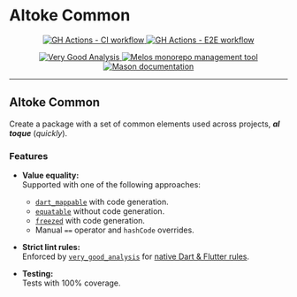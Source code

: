 # Altoke Common

<p align="center">
  <p align="center">
    <a href="https://github.com/mrverdant13/altoke_app/actions/workflows/ci.yaml">
      <img
        src="https://github.com/mrverdant13/altoke_app/actions/workflows/ci.yaml/badge.svg?branch=main"
        alt="GH Actions - CI workflow"
      />
    </a>
    <a href="https://github.com/mrverdant13/altoke_app/actions/workflows/e2e.yaml">
      <img
        src="https://github.com/mrverdant13/altoke_app/actions/workflows/e2e.yaml/badge.svg?branch=main"
        alt="GH Actions - E2E workflow"
      />
    </a>
  </p>
  <p align="center">
    <a href="https://pub.dev/packages/very_good_analysis">
      <img
        src="https://img.shields.io/badge/style-very_good_analysis-B22C89.svg"
        alt="Very Good Analysis"
      />
    </a>
    <a href="https://melos.invertase.dev/">
      <img
        src="https://img.shields.io/badge/maintained%20with-melos-f700ff.svg"
        alt="Melos monorepo management tool"
      />
    </a>
    <a href="https://docs.brickhub.dev/">
      <img
        src="https://img.shields.io/endpoint?url=https%3A%2F%2Ftinyurl.com%2Fmason-badge"
        alt="Mason documentation"
      />
    </a>
  </p>
</p>

---

## Altoke Common

Create a package with a set of common elements used across projects, **_al toque_** (_quickly_).

### Features

- **Value equality:**\
  Supported with one of the following approaches:
    - [`dart_mappable`][pub_package_dart_mappable] with code generation.
    - [`equatable`][pub_package_equatable] without code generation.
    - [`freezed`][pub_package_freezed] with code generation.
    - Manual `==` operator and `hashCode` overrides.

- **Strict lint rules:**\
  Enforced by [`very_good_analysis`][pub_package_very_good_analysis] for [native Dart & Flutter rules][docs_dart_and_flutter_linter_rules_link].

- **Testing:**\
  Tests with 100% coverage.

<!-- LINKS -->

[docs_dart_and_flutter_linter_rules_link]: https://dart.dev/tools/linter-rules
[pub_package_dart_mappable]: https://pub.dev/packages/dart_mappable
[pub_package_equatable]: https://pub.dev/packages/equatable
[pub_package_freezed]: https://pub.dev/packages/freezed
[pub_package_very_good_analysis]: https://pub.dev/packages/very_good_analysis
